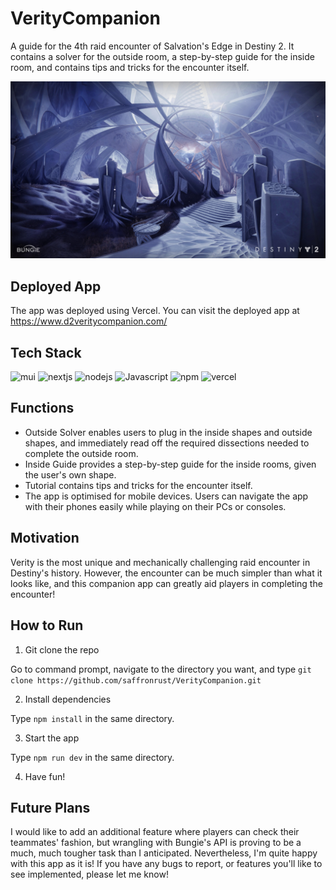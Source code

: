 # VerityCompanion
A guide for the 4th raid encounter of Salvation's Edge in Destiny 2. It contains a solver for the outside room, a step-by-step guide for the inside room, and contains tips and tricks for the encounter itself.

![Background](https://github.com/saffronrust/VerityCompanion/blob/main/src/images/background.jpg)

## Deployed App
The app was deployed using Vercel. You can visit the deployed app at https://www.d2veritycompanion.com/

## Tech Stack
<div>
<img src = "http://img.shields.io/badge/Material UI-007FFF?style=flat-square&logo=mui&logoColor=black" alt = "mui">
<img src = "http://img.shields.io/badge/Next JS-FFFFFF?style=flat-square&logo=nextdotjs&logoColor=black" alt = "nextjs">
<img src = "http://img.shields.io/badge/nodejs-339933?style=flat-square&logo=nodedotjs&logoColor=black" alt = "nodejs">
<img src="http://img.shields.io/badge/Javascript-fcd400?style=flat-square&logo=javascript&logoColor=black" alt="Javascript">
<img src = "http://img.shields.io/badge/npm-CB3837?style=flat-square&logo=npm&logoColor=black" alt = "npm">
<img src = "http://img.shields.io/badge/Vercel-FFFFFF?style=flat-square&logo=vercel&logoColor=black" alt = "vercel">
</div>

## Functions
- Outside Solver enables users to plug in the inside shapes and outside shapes, and immediately read off the required dissections needed to complete the outside room.
- Inside Guide provides a step-by-step guide for the inside rooms, given the user's own shape.
- Tutorial contains tips and tricks for the encounter itself.
- The app is optimised for mobile devices. Users can navigate the app with their phones easily while playing on their PCs or consoles.

## Motivation
Verity is the most unique and mechanically challenging raid encounter in Destiny's history. However, the encounter can be much simpler than what it looks like, and this companion app can greatly aid players in completing the encounter!

## How to Run
1. Git clone the repo
 
Go to command prompt, navigate to the directory you want, and type `git clone https://github.com/saffronrust/VerityCompanion.git`

2. Install dependencies

Type `npm install` in the same directory.

3. Start the app

Type `npm run dev` in the same directory.

4. Have fun!

## Future Plans
I would like to add an additional feature where players can check their teammates' fashion, but wrangling with Bungie's API is proving to be a much, much tougher task than I anticipated. Nevertheless, I'm quite happy with this app as it is! If you have any bugs to report, or features you'll like to see implemented, please let me know!
